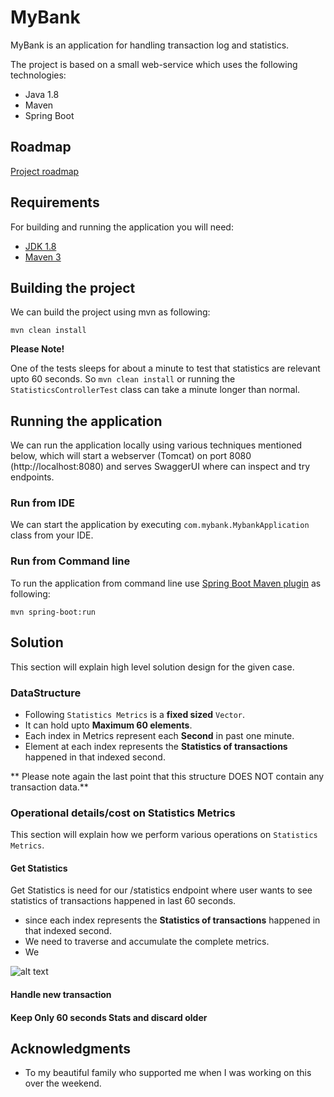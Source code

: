 # MyBank
MyBank is an application for handling transaction log and statistics.

The project is based on a small web-service which uses the following technologies:

- Java 1.8
- Maven
- Spring Boot

## Roadmap
[Project roadmap](https://github.com/maria-farooq/MyBank/issues?utf8=%E2%9C%93&q=is%3Aissue)

## Requirements

For building and running the application you will need:

- [JDK 1.8](http://www.oracle.com/technetwork/java/javase/downloads/jdk8-downloads-2133151.html)
- [Maven 3](https://maven.apache.org)

## Building the project
We can build the project using mvn as following:

```shell
mvn clean install
```

**Please Note!**

One of the tests sleeps for about a minute to test that statistics are relevant upto 60 seconds.
So `mvn clean install` or running the `StatisticsControllerTest` class can take a minute longer than normal.

## Running the application
We can run the application locally using various techniques mentioned below, 
which will start a webserver (Tomcat) on port 8080 (http://localhost:8080) and serves SwaggerUI where can inspect and try endpoints.

### Run from IDE

We can start the application by executing `com.mybank.MybankApplication` class from your IDE.

### Run from Command line
To run the application from command line use [Spring Boot Maven plugin](https://docs.spring.io/spring-boot/docs/current/reference/html/build-tool-plugins-maven-plugin.html) as following:

```shell
mvn spring-boot:run
```

## Solution
This section will explain high level solution design for the given case.

### DataStructure
- Following `Statistics Metrics` is a **fixed sized** `Vector`.
- It can hold upto **Maximum 60 elements**.
- Each index in Metrics represent each **Second** in past one minute.
- Element at each index represents the **Statistics of transactions** happened in that indexed second.

** Please note again the last point that this structure DOES NOT contain any transaction data.**

### Operational details/cost on Statistics Metrics
This section will explain how we perform various operations on `Statistics Metrics`.

#### Get Statistics
Get Statistics is need for our /statistics endpoint where user wants to see statistics of transactions happened in last 60 seconds.
- since each index represents the **Statistics of transactions** happened in that indexed second.
- We need to traverse and accumulate the complete metrics.
- We 

![alt text](http://url/to/img.png)

#### Handle new transaction

#### Keep Only 60 seconds Stats and discard older


## Acknowledgments

- To my beautiful family who supported me when I was working on this over the weekend.